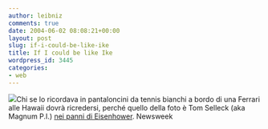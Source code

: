 ```yaml
---
author: leibniz
comments: true
date: 2004-06-02 08:08:21+00:00
layout: post
slug: if-i-could-be-like-ike
title: If I could be like Ike
wordpress_id: 3445
categories:
- web
---
```


![](http://msnbcmedia.msn.com/j/msnbc/Sections/Newsweek/Components/Photos/Web_Exclusives/040525_040531/040525_Selleck_hu.hmedium.jpg)Chi se lo ricordava in pantaloncini da tennis bianchi a bordo di una Ferrari alle Hawaii dovrà ricredersi, perché quello della foto è Tom Selleck (aka Magnum P.I.) [nei panni di Eisenhower](http://msnbc.msn.com/id/5059926/site/newsweek/).
Newsweek
